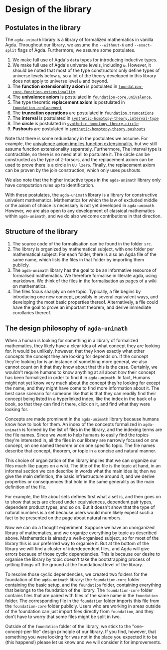 # Design of the library

## Postulates in the library

The `agda-unimath` library is a library of formalized mathematics in vanilla
Agda. Throughout our library, we assume the `--without-K` and `--exact-split`
flags of Agda. Furthermore, we assume some postulates.

1. We make full use of Agda's `data` types for introducing inductive types.
2. We make full use of Agda's universe levels, including `ω`. However, it should
   be noted that most of the type constructors only define types of universe
   levels below `ω`, so a lot of the theory developed in this library does not
   apply to universe level `ω` and beyond.
3. The **function extensionality axiom** is postulated in
   [`foundation-core.function-extensionality`](https://unimath.github.io/agda-unimath/foundation-core.function-extensionality.html).
4. The **univalence axiom** is postulated in
   [`foundation-core.univalence`](https://unimath.github.io/agda-unimath/foundation-core.univalence.html).
5. The type theoretic **replacement axiom** is postulated in
   [`foundation.replacement`](https://unimath.github.io/agda-unimath/foundation.replacement.html)
6. The **truncation operations** are postulated in
   [`foundation.truncations`](https://unimath.github.io/agda-unimath/foundation.truncations.html)
7. The **interval** is postulated in
   [`synthetic-homotopy-theory.interval-type`](https://unimath.github.io/agda-unimath/synthetic-homotopy-theory.interval-type.html)
8. The **circle** is postulated in
   [`synthetic-homotopy-theory.circle`](https://unimath.github.io/agda-unimath/synthetic-homotopy-theory.circle.html)
9. **Pushouts** are postulated in
   [`synthetic-homotopy-theory.pushouts`](https://unimath.github.io/agda-unimath/synthetic-homotopy-theory.pushouts.html)

Note that there is some redundancy in the postulates we assume. For example, the
[univalence axiom implies function extensionality](https://unimath.github.io/agda-unimath/foundation.univalence-implies-function-extensionality.html),
but we still assume function extensionality separately. Furthermore, The
interval type is contractible, so there is no need at all to postulate it. The
circle can be constructed as the type of `ℤ`-torsors, and the replacement axiom
can be used to prove there is a circle in `UU lzero`. Finally, the replacement
axiom can be proven by the join construction, which only uses pushouts.

We also note that the higher inductive types in the `agda-unimath` library only
have computation rules up to identification.

With these postulates, the `agda-unimath` library is a library for constructive
univalent mathematics. Mathematics for which the law of excluded middle or the
axiom of choice is necessary is not yet developed in `agda-unimath`. However, we
are also open to any development of classical mathematics within `agda-unimath`,
and we do also welcome contributions in that direction.

## Structure of the library

1. The source code of the formalisation can be found in the folder `src`.
2. The library is organized by mathematical subject, with one folder per
   mathematical subject. For each folder, there is also an Agda file of the same
   name, which lists the files in that folder by importing them publicly.
3. The `agda-unimath` library has the goal to be an informative resource of
   formalised mathematics. We therefore formalise in literate agda, using
   markdown. We think of the files in the formalisation as pages of a wiki on
   mathematics.
4. The files focus sharply on one topic. Typically, a file begins by introducing
   one new concept, possibly in several equivalent ways, and developing the most
   basic properties thereof. Alternatively, a file could have the goal to prove
   an important theorem, and derive immediate corollaries thereof.

## The design philosophy of `agda-unimath`

When a human is looking for something in a library of formalized mathematics,
they likely have a clear idea of what concept they are looking for. It would be
unlikely, however, that they know exactly what other concepts the concept they
are looking for depends on. If the concept they're looking for is an instance of
something more general, we also cannot count on it that they know about that
this is the case. Certainly, we wouldn't require humans to know anything at all
about _how_ their concept has been formalized in order to find it in
`agda-unimath`. In fact, Humans might not yet know very much about the concept
they're looking for except the name, and they might have come to find more
information about it. The best case scenario for someone like that is that they
can readily find their concept being listed in a hyperlinked index, like the
index in the back of a book, so that they can find it there, click on it, and
find what they were looking for.

Concepts are made prominent in the `agda-unimath` library because humans know
how to look for them. An index of the concepts formalized in `agda-unimath` is
formed by the list of files in the library, and the indexing terms are the file
names. Since we want to help humans to easily find the topics they're interested
in, all the files in our library are narrowly focused on one concept, on one
named theorem or on one specific topic. The file names describe that concept,
theorem, or topic in a concise and natural manner.

This choice of organization of the library implies that we can organize our
files much like pages on a wiki. The title of the file is the topic at hand, in
an informal section we can describe in words what the main idea is; then we give
the main definition, the basic infrastructure around it, and we derive
properties or consequences that hold in the same generality as the main
definition of the file.

For example, the file about sets defines first what a set is, and then goes on
to show that sets are closed under equivalences, dependent pair types, dependent
product types, and so on. But it doesn't show that the type of natural numbers
is a set because users would more likely expect such a fact to be presented on
the page about natural numbers.

Now we can do a thought experiment. Suppose we have an unorganized library of
mathematics, and we organize everything by topic as described above. Mathematics
is already a well-organised subject, so for most of the library this is our
preferred way to organise it. But at the bottom of the library we will find a
cluster of interdependent files, and Agda will give errors because of those
cyclic dependencies. This is because our desire to organise the library by topic
doesn't take the bootstrapping process of getting things off the ground at the
foundational level of the library.

To resolve those cyclic dependencies, we created two folders for the foundation
of the `agda-unimath` library: the `foundation-core` folder containing the basic
setup, and the `foundation` folder, containing everything that belongs to the
foundation of the library. The `foundation-core` folder contains files that are
paired with files of the same name in the `foundation` folder. The corresponding
file in the `foundation` folder imports this file from the `foundation-core`
folder publicly. Users who are working in areas outside of the foundation can
just import files directly from `foundation`, and they don't have to worry that
some files might be split in two.

Outside of the `foundation` folder of the library, we stick to the
"one-concept-per-file" design principle of our library. If you find, however,
that something you were looking for was not in the place you expected it to be
(this happens!) please let us know and we will consider it for improvements.

